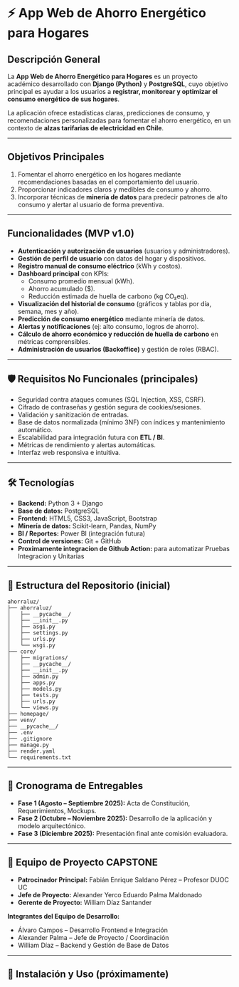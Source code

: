# ⚡ App Web de Ahorro Energético para Hogares

##  Descripción General
La **App Web de Ahorro Energético para Hogares** es un proyecto académico desarrollado con **Django (Python)** y **PostgreSQL**, cuyo objetivo principal es ayudar a los usuarios a **registrar, monitorear y optimizar el consumo energético de sus hogares**.  

La aplicación ofrece estadísticas claras, predicciones de consumo, y recomendaciones personalizadas para fomentar el ahorro energético, en un contexto de **alzas tarifarias de electricidad en Chile**.

---

##  Objetivos Principales
1. Fomentar el ahorro energético en los hogares mediante recomendaciones basadas en el comportamiento del usuario.  
2. Proporcionar indicadores claros y medibles de consumo y ahorro.  
3. Incorporar técnicas de **minería de datos** para predecir patrones de alto consumo y alertar al usuario de forma preventiva.  

---

##  Funcionalidades (MVP v1.0)

- **Autenticación y autorización de usuarios** (usuarios y administradores).  
- **Gestión de perfil de usuario** con datos del hogar y dispositivos.  
- **Registro manual de consumo eléctrico** (kWh y costos).  
- **Dashboard principal** con KPIs:  
  - Consumo promedio mensual (kWh).  
  - Ahorro acumulado ($).  
  - Reducción estimada de huella de carbono (kg CO₂eq).  
- **Visualización del historial de consumo** (gráficos y tablas por día, semana, mes y año).  
- **Predicción de consumo energético** mediante minería de datos.  
- **Alertas y notificaciones** (ej: alto consumo, logros de ahorro).  
- **Cálculo de ahorro económico y reducción de huella de carbono** en métricas comprensibles.  
- **Administración de usuarios (Backoffice)** y gestión de roles (RBAC).  

---

## 🛡️ Requisitos No Funcionales (principales)

- Seguridad contra ataques comunes (SQL Injection, XSS, CSRF).  
- Cifrado de contraseñas y gestión segura de cookies/sesiones.  
- Validación y sanitización de entradas.  
- Base de datos normalizada (mínimo 3NF) con índices y mantenimiento automático.  
- Escalabilidad para integración futura con **ETL / BI**.  
- Métricas de rendimiento y alertas automáticas.  
- Interfaz web responsiva e intuitiva.  

---

## 🛠️ Tecnologías

- **Backend:** Python 3 + Django  
- **Base de datos:** PostgreSQL  
- **Frontend:** HTML5, CSS3, JavaScript, Bootstrap  
- **Minería de datos:** Scikit-learn, Pandas, NumPy  
- **BI / Reportes:** Power BI (integración futura)  
- **Control de versiones:** Git + GitHub
- **Proximamente integracion de Github Action:** para automatizar Pruebas Integracion y Unitarias

---

## 📂 Estructura del Repositorio (inicial)
```
ahorraluz/
├── ahorraluz/
│   ├── __pycache__/
│   ├── __init__.py
│   ├── asgi.py
│   ├── settings.py
│   ├── urls.py
│   └── wsgi.py
├── core/
│   ├── migrations/
│   ├── __pycache__/
│   ├── __init__.py
│   ├── admin.py
│   ├── apps.py
│   ├── models.py
│   ├── tests.py
│   ├── urls.py
│   └── views.py
├── homepage/
├── venv/
├── __pycache__/
├── .env
├── .gitignore
├── manage.py
├── render.yaml
└── requirements.txt
```



---

## 📅 Cronograma de Entregables

- **Fase 1 (Agosto – Septiembre 2025):** Acta de Constitución, Requerimientos, Mockups.  
- **Fase 2 (Octubre – Noviembre 2025):** Desarrollo de la aplicación y modelo arquitectónico.  
- **Fase 3 (Diciembre 2025):** Presentación final ante comisión evaluadora.  

---

## 👥 Equipo de Proyecto CAPSTONE

- **Patrocinador Principal:** Fabián Enrique Saldano Pérez – Profesor DUOC UC  
- **Jefe de Proyecto:** Alexander Yerco Eduardo Palma Maldonado  
- **Gerente de Proyecto:** William Díaz Santander  

**Integrantes del Equipo de Desarrollo:**  
- Álvaro Campos – Desarrollo Frontend e Integración  
- Alexander Palma – Jefe de Proyecto / Coordinación  
- William Díaz – Backend y Gestión de Base de Datos  

---

## 🚀 Instalación y Uso (próximamente)
